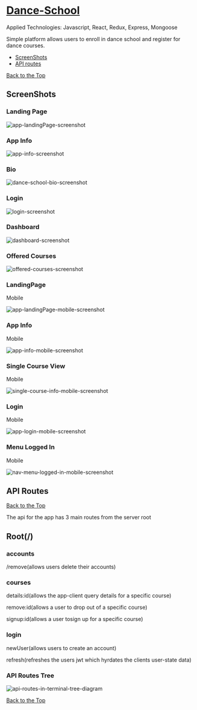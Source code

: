 <h1> <a href="https://learn-to-dance.herokuapp.com/">Dance-School</a> </h1>

<a id="backToTop"></a>

<p>Applied Technologies: Javascript, React, Redux, Express, Mongoose</p>

<p>Simple platform allows users to enroll in dance school and register for dance courses.</p>
<ul>

<li><a href="#screenShots">ScreenShots</a></li>
<li><a href="#apiRoutes">API routes</a></li>
</ul>




<section id="screenShots">
<a href="#backToTop">Back to the Top</a>
  <h2>ScreenShots</h2>

<h3>Landing Page</h3>
  <img src="https://github.com/Vlacross/Re-Cap-Client/blob/master/n_site_images/Landing.jpeg?raw=true" object-fit="contain" alt="app-landingPage-screenshot">

<h3>App Info</h3>
  <img src="https://github.com/Vlacross/Re-Cap-Client/blob/master/n_site_images/Appinfo.jpeg?raw=true" object-fit="contain" alt="app-info-screenshot">

<h3>Bio</h3>
<img src="https://github.com/Vlacross/Re-Cap-Client/blob/master/n_site_images/Bio-OurStory.jpeg?raw=true" object-fit="contain" alt="dance-school-bio-screenshot">

<h3>Login</h3>
<img src="https://github.com/Vlacross/Re-Cap-Client/blob/master/n_site_images/Login.jpeg?raw=true" object-fit="contain" alt="login-screenshot">

<h3>Dashboard</h3>
<img src="https://github.com/Vlacross/Re-Cap-Client/blob/master/n_site_images/dashboard.jpeg?raw=true" object-fit="contain" alt="dashboard-screenshot">

<h3>Offered Courses</h3>
<img src="https://github.com/Vlacross/Re-Cap-Client/blob/master/n_site_images/OfferedCourses.jpeg?raw=true" object-fit="contain" alt="offered-courses-screenshot">

<h3>LandingPage</h3>
<p>Mobile</p>
<img src="https://github.com/Vlacross/Re-Cap-Client/blob/master/n_site_images/mobile/landingM.jpeg?raw=true" object-fit="contain" alt="app-landingPage-mobile-screenshot">

<h3>App Info</h3>
<p>Mobile</p>
<img src="https://github.com/Vlacross/Re-Cap-Client/blob/master/n_site_images/mobile/appInfoM.jpeg?raw=true" object-fit="contain" alt="app-info-mobile-screenshot">

<h3>Single Course View</h3>
<p>Mobile</p>
<img src="https://github.com/Vlacross/Re-Cap-Client/blob/master/n_site_images/mobile/singleCourseM.jpeg?raw=true" object-fit="contain" alt="single-course-info-mobile-screenshot">

<h3>Login</h3>
<p>Mobile</p>
<img src="https://github.com/Vlacross/Re-Cap-Client/blob/master/n_site_images/mobile/loginM.jpeg?raw=true" object-fit="contain" alt="app-login-mobile-screenshot">

<h3>Menu Logged In</h3>
<p>Mobile</p>
<img src="https://github.com/Vlacross/Re-Cap-Client/blob/master/n_site_images/mobile/navMenuLoggedinM.jpeg?raw=true" object-fit="contain" alt="nav-menu-logged-in-mobile-screenshot">

</section>


<section class="apiRoutes">

<a id="apiRoutes"><h1>API Routes</h1></a>
<a href="#backToTop">Back to the Top</a>

<p>The api for the app has 3 main routes from the server root</p>
<h2>Root(/)</h2>

<h3>accounts</h3>
  <p>/remove(allows users delete their accounts)</p>

<h3>courses</h3>
  <p>details:id(allows the app-client query details for a specific course)</p>
  <p>remove:id(allows a user to drop out of a specific course)</p>
  <p>signup:id(allows a user tosign up for a specific course)</p>

<h3>login</h3>
  <p>newUser(allows users to create an account)</p>
  <p>refresh(refreshes the users jwt which hyrdates the clients user-state data)</p>



<h3>API Routes Tree</h3>

<img src="https://github.com/Vlacross/Re-Cap-Client/blob/master/siteImages/dance-school-api.png?raw=true" alt="api-routes-in-terminal-tree-diagram">

<a href="#backToTop">Back to the Top</a>
</section>



